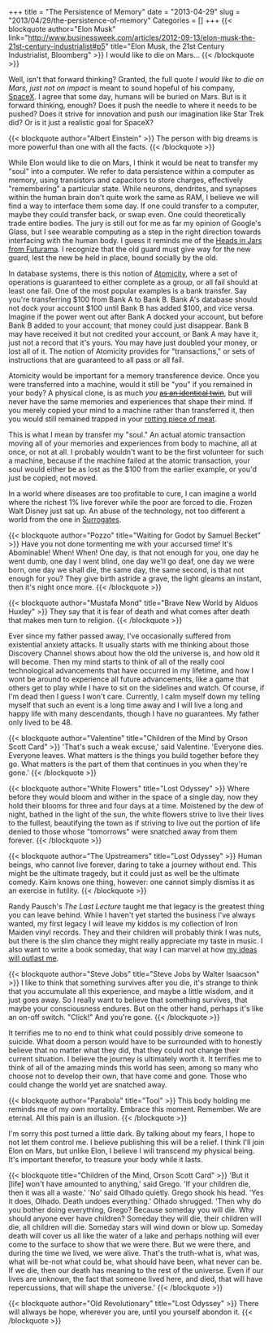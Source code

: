 +++
title = "The Persistence of Memory"
date = "2013-04-29"
slug = "2013/04/29/the-persistence-of-memory"
Categories = []
+++
{{< blockquote author="Elon Musk" link="http://www.businessweek.com/articles/2012-09-13/elon-musk-the-21st-century-industrialist#p5" title="Elon Musk, the 21st Century Industrialist, Bloomberg" >}}
I would like to die on Mars...
{{< /blockquote >}}

Well, isn't that forward thinking?  Granted, the full quote
*I would like to die on Mars, just not on impact* is meant to sound hopeful of
his company, [SpaceX](http://www.spacex.com/).  I agree that some day, humans
will be buried on Mars.  But is it forward thinking, enough?  Does it push the
needle to where it needs to be pushed?  Does it strive for innovation and push
our imagination like Star Trek did?  Or is it just a realistic goal for SpaceX?

{{< blockquote author="Albert Einstein" >}}
The person with big dreams is more powerful than one with all the facts.
{{< /blockquote >}}

While Elon would like to die on Mars, I think it would be neat to transfer my "soul" into a
computer.  We refer to data persistence within a computer as memory, using
transistors and capacitors to store charges, effectively "remembering" a
particular state.  While neurons, dendrites, and synapses within the human
brain don't quite work the same as RAM, I believe we will find a way to
interface them some day.  If one could transfer to a computer, maybe they could
transfer back, or swap even.  One could
theoretically trade entire bodies.  The jury is still out for me as far my
opinion of Google's Glass, but I see wearable computing as a step in the right
direction towards interfacing with the human body.  I guess it reminds me of the
[Heads in Jars from Futurama](http://futurama.wikia.com/wiki/Heads_in_Jars).
I recognize that the old guard must give way for the new guard, lest the new be
held in place, bound socially by the old.

In database systems, there is this notion of
[Atomicity](http://en.wikipedia.org/wiki/Atomic_transaction), where a set of
operations is guaranteed to either complete as a group, or all fail should
at least one fail.  One of the most popular examples is a bank transfer.  Say
you're transferring $100 from Bank A to Bank B.  Bank A's database should not
dock your account $100 until Bank B has added $100, and vice versa.  Imagine
if the power went out after Bank A docked your account, but before Bank B added
to your account; that money could just disappear.  Bank B may have received it
but not credited your account, or Bank A may have it, just not a record that
it's yours.  You may have just doubled your money, or lost all of it.
The notion of
Atomicity provides for "transactions," or sets of instructions that are
guaranteed to all pass or all fail.

Atomicity would be important for a memory transference device.  Once you were
transferred into a machine, would it still be "you" if you remained in your
body?  A physical clone, is as much *you*
~~[as an identical twin](http://www.dailymail.co.uk/sciencetech/article-2232148/Identical-twins-genetically-different-research-suggests.html)~~,
but will never have the same memories and experiences that shape their mind.  If
you merely copied your mind to a machine rather than transferred it, then you
would still remained trapped in your
[rotting piece of meat](http://www.quotefully.com/q/Jk3y3rG2aP).

This is what I mean by transfer my "soul."  An actual atomic transaction moving
all of your memories and experiences from body to machine, all at once, or not
at all.  I probably wouldn't want to
be the first volunteer for such a machine, because if the machine failed at the
atomic transaction, your soul would either be as lost as the $100 from the
earlier example, or you'd just be copied, not moved.

In a world where diseases are too profitable to cure, I can imagine a world
where the richest 1% live forever while the poor are forced to die.  Frozen Walt
Disney just sat up.  An abuse of the technology, not too different a world from
the one in [Surrogates](http://en.wikipedia.org/wiki/Surrogates_%28film%29).

{{< blockquote author="Pozzo" title="Waiting for Godot by Samuel Becket" >}}
Have you not done tormenting me with your accursed time! It's Abominable! When! When! One day, is that not enough for you, one day he went dumb, one day I went blind, one day we'll go deaf, one day we were born, one day we shall die, the same day, the same second, is that not enough for you? They give birth astride a grave, the light gleams an instant, then it's night once more.
{{< /blockquote >}}

{{< blockquote author="Mustafa Mond" title="Brave New World by Alduos Huxley" >}}
They say that it is fear of death and what comes after death that makes men turn to religion.
{{< /blockquote >}}

Ever since my father passed away, I've occasionally suffered from existential
anxiety attacks.  It usually starts with me thinking about those Discovery
Channel shows about how the old the universe is, and how old it will become.
Then my mind starts to think of all of the really cool technological
advancements that have occurred in my lifetime, and how I wont be around to
experience all future advancements, like a game that others get to play while I
have to sit on the sidelines and watch.  Of course, if I'm dead then I guess I
won't care.  Currently, I calm myself down my telling myself that such an event
is a long time away and I will live a long and happy life with many descendants,
though I have no guarantees.  My father only lived to be 48.

{{< blockquote author="Valentine" title="Children of the Mind by Orson Scott Card" >}}
'That's such a weak excuse,' said Valentine. 'Everyone dies. Everyone leaves. What matters is the things you build together before they go. What matters is the part of them that continues in you when they're gone.'
{{< /blockquote >}}

{{< blockquote author="White Flowers" title="Lost Odyssey" >}}
Where before they would bloom and wither in the space of a single day, now they hold their blooms for three and four days at a time. Moistened by the dew of night, bathed in the light of the sun, the white flowers strive to live their lives to the fullest, beautifying the town as if striving to live out the portion of life denied to those whose "tomorrows" were snatched away from them forever.
{{< /blockquote >}}

{{< blockquote author="The Upstreamers" title="Lost Odyssey" >}}
Human beings, who cannot live forever, daring to take a journey without end. This might be the ultimate tragedy, but it could just as well be the ultimate comedy. Kaim knows one thing, however: one cannot simply dismiss it as an exercise in futility.
{{< /blockquote >}}

Randy Pausch's *The Last Lecture* taught me that legacy is the greatest thing you
can leave behind.  While I haven't yet started the business I've always wanted,
my first legacy I will leave my kiddos is my collection of Iron Maiden vinyl
records.  They and their children will probably think I was nuts, but there is
the slim chance they might really appreciate my taste in music.  I also want to
write a book someday, that way I can marvel at how
[my ideas will outlast me](http://www.goodreads.com/quotes/287093-beneath-this-mask-there-is-more-than-flesh-beneath-this).

{{< blockquote author="Steve Jobs" title="Steve Jobs by Walter Isaacson" >}}
I like to think that something survives after you die, it's strange to think that you accumulate all this experience, and maybe a little wisdom, and it just goes away.  So I really want to believe that something survives, that maybe your consciousness endures.  But on the other hand, perhaps it's like an on-off switch.  "Click!" And you're gone.
{{< /blockquote >}}

It terrifies me to no end to think what could possibly drive someone to suicide.
What doom a person would have to be surrounded with to honestly believe that no
matter what they did, that they could not change their current situation.  I
believe the journey is ultimately worth it.  It
terrifies me to think of all of the amazing minds this world has seen, among so
many who choose not to develop their own, that have come and gone.  Those who
could change the world yet are snatched away.

{{< blockquote author="Parabola" title="Tool" >}}
This body holding me reminds me of my own mortality. Embrace this moment. Remember. We are eternal. All this pain is an illusion.
{{< /blockquote >}}

I'm sorry this post turned a little dark.  By talking about my fears, I hope to
not let them control me.  I believe publishing this will be a relief.  I think
I'll join Elon on Mars, but unlike Elon, I believe I will transcend my physical
being.  It's important therefor, to treasure your body while it lasts.

{{< blockquote title="Children of the Mind, Orson Scott Card" >}}
'But it [life] won't have amounted to anything,' said Grego. 'If your children die, then it was all a waste.' 'No' said Olhado quietly. Grego shook his head. 'Yes it does, Olhado. Death undoes everything.' Olhado shrugged. 'Then why do you bother doing everything, Grego? Because someday you will die. Why should anyone ever have children? Someday they will die, their children will die, all children will die. Someday stars will wind down or blow up. Someday death will cover us all like the water of a lake and perhaps nothing will ever come to the surface to show that we were there. But we were there, and during the time we lived, we were alive. That's the truth-what is, what was, what will be-not what could be, what should have been, what never can be. If we die, then our death has meaning to the rest of the universe. Even if our lives are unknown, the fact that someone lived here, and died, that will have repercussions, that will shape the universe.'
{{< /blockquote >}}

{{< blockquote author="Old Revolutionary" title="Lost Odyssey" >}}
There will allways be hope, wherever you are, until you yourself abondon it.
{{< /blockquote >}}
